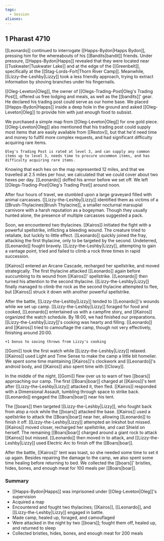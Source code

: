 ```yaml
---
tags:
  - Session
aliases:
---
```

## 1 Pharast 4710
[[Leonardo]] continued to interrogate [[Happs-Bydon|Happs Bydon]], pressing him for the whereabouts of his [[Bandits|bandit]] friends. Under pressure, [[Happs-Bydon|Happs]] revealed that they were located near [[Tuskwater|Tuskwater Lake]] and at the edge of the [[Greenbelt]], specifically at the [[Stag-Lords-Fort|Thorn River Camp]]. Meanwhile, [[Lizzy-the-Leshby|Lizzy]] took a less friendly approach, trying to extract information by shoving branches under his fingernails.

[[Oleg-Leveton|Oleg]], the owner of [[Olegs-Trading-Post|Oleg's Trading Post]], offered us free lodging and meals, as well as the [[bandits]]' gear. He declared his trading post could serve as our home base. We placed [[Happs-Bydon|Happs]] inside a deep hole in the ground and asked [[Oleg-Leveton|Oleg]] to provide him with just enough food to subsist.

We purchased a simple map from [[Oleg-Leveton|Oleg]] for one gold piece. [[Oleg-Leveton|Oleg]] also mentioned that his trading post could supply most items that are easily available from [[Restov]], but that he'd need time and money to fullfil more complex requests, and had significant difficulty acquiring rare items.
 
`Oleg's Trading Post is rated at level 3, and can supply any common items up to level 3, needs time to procure uncommon items, and has difficulty acquiring rare items.`
 
Knowing that each hex on the map represented 12 miles, and that we travelled at 2.5 miles per hour, we calculated that we could cover about two hexes per day. [[Leonardo]] doffed his armor before we set off. We left [[Olegs-Trading-Post|Oleg's Trading Post]] around noon.

After four hours of travel, we stumbled upon a large graveyard filled with animal carcasses. [[Lizzy-the-Leshby|Lizzy]] identified them as victims of a [[Brush-Thylacines|Brush Thylacine]], a smaller nocturnal marsupial carnivore with a harsh reputation as a bogeyman. Though they usually hunted alone, the presence of multiple carcasses suggested a pack.

Soon, we encountered two thylacines. [[Kairos]] initiated the fight with a powerful spellstrike, inflicting a bleeding wound. The creature tried to retaliate, but luckily to little effect. [[Leonardo]] quickly joined the fray, attacking the first thylacine, only to be targeted by the second. Undeterred, [[Leonardo]] fought bravely. [[Lizzy-the-Leshby|Lizzy]], attempting to gain a vantage point, tried and failed to climb a rock three times in rapid succession.

[[Kairos]] entered an Arcane Cascade, recharged her spellstrike, and moved strategically. The first thylacine attacked [[Leonardo]] again before succumbing to its wound from [[Kairos]]' spellstrike. [[Leonardo]] then turned his attention to the second thylacine. [[Lizzy-the-Leshby|Lizzy]] finally managed to climb the rock as the second thylacine attempted to flee, but [[Kairos]] struck it down with another powerful spellstrike.

After the battle, [[Lizzy-the-Leshby|Lizzy]] tended to [[Leonardo]]'s wounds while we set up camp. [[Lizzy-the-Leshby|Lizzy]] foraged for food and cooked, [[Leonardo]] entertained us with a campfire story, and [[Kairos]] organized the watch schedule. By 18:00, we had finished our preparations. [[Lizzy-the-Leshby|Lizzy]]'s cooking was hearty and filling. [[Leonardo]] and [[Kairos]] tried to camouflage the camp, though not very effectively, finishing around 20:00.

`+1 bonus to saving throws from Lizzy's cooking`

[[Gomi]] took the first watch while [[Lizzy-the-Leshby|Lizzy]] relaxed. [[Kairos]] used Light and Time Sense to make the camp a little bit homelier. We spent some time maintaining [[Kairos]]'s clockwork and [[Leonardo]]'s android body, and [[Kairos]] also spent time with [[Clowy]].

In the middle of the night, [[Gomi]] flew over us to warn of two [[boars]] approaching our camp. The first [[Boars|boar]] charged at [[Kairos]]'s tent after [[Lizzy-the-Leshby|Lizzy]] attacked it, then fled. [[Kairos]] responded with a Dimensional Assault, tumbling through space to strike back. [[Leonardo]] engaged the [[Boars|boar]] near his tent.

The [[boars]] then targeted [[Lizzy-the-Leshby|Lizzy]], who fought back from atop a rock while the [[boars]] attacked the base. [[Kairos]] used a spellstrike to attack the [[Boars|boar]] near her, allowing [[Leonardo]] to finish it off. [[Lizzy-the-Leshby|Lizzy]] attempted an Inkshot but missed. [[Kairos]] moved closer, recharged her spellstrike, and cast Shield on herself. The remaining [[Boars|boar]] charged around a giant rock to attack [[Kairos]] but missed. [[Leonardo]] then moved in to attack, and [[Lizzy-the-Leshby|Lizzy]] used Electric Arc to finish off the [[Boars|boar]].

After the battle, [[Kairos]]' tent was toast, so she needed some time to set it up again. Besides repairing the damage to the camp, we also spent some time healing before returning to bed. We collected the [[boars]]' bristles, hides, bones, and enough meat for 100 meals per [[Boars|boar]].

### Summary
- [[Happs-Bydon|Happs]] was imprisoned under [[Oleg-Leveton|Oleg]]'s supervision
- Acquired a map
- Encountered and fought two thylacines; [[Kairos]], [[Leonardo]], and [[Lizzy-the-Leshby|Lizzy]] engaged in battle.
- Made camp, healed up, foraged, and camouflaged
- Were attacked in the night by two [[boars]]; fought them off, healed up, and returned to sleep
- Collected bristles, hides, bones, and enough meat for 200 meals 